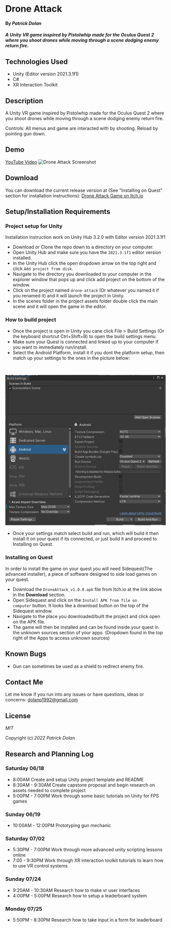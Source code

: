 # Drone Attack

#### By _**Patrick Dolan**_

#### _A Unity VR game inspired by Pistolwhip made for the Oculus Quest 2 where you shoot drones while moving through a scene dodging enemy return fire._

## Technologies Used

* Unity (Editor version 2021.3.1f1)
* C#
* XR Interaction Toolkit

## Description

A Unity VR game inspired by Pistolwhip made for the Oculus Quest 2 where you shoot drones while moving through a scene dodging enemy return fire. 

Controls:
All menus and game are interacted with by shooting.
Reload by pointing gun down.

## Demo 
[YouTube Video](https://youtu.be/LMh-I_4ewSs)
![Drone Attack Screenshot]()

## Download
You can download the current release version at (See "Installing on Quest" section for installation instructions):
[Drone Attack Game on Itch.io](https://patrick-dolan.itch.io/drone-attack)

## Setup/Installation Requirements

### Project setup for Unity
Installation instruction work on Unity Hub 3.2.0 with Editor version 2021.3.1f1
* Download or Clone the repo down to a directory on your computer.
* Open Unity Hub and make sure you have the <code>2021.3.1f1</code> editor version installed.
* In the Unity Hub click the open dropdown arrow on the top right and click <code>Add project from disk</code>.
* Navigate to the directory you downloaded to your computer in the explorer window that pops up and click add project on the bottom of the window.
* Click on the project named <code>drone-attack</code> (Or whatever you named it if you renamed it) and it will launch the project in Unity.
* In the scenes folder in the project assets folder double click the main scene and it will open the game in the editor.

### How to build project
* Once the project is open in Unity you cane click File > Build Settings (Or the keyboard shortcut Ctrl+Shift+B) to open the build settings menu.
* Make sure your Quest is connected and linked up to your computer if you want to immediately run/install.
* Select the Android Platform, install it if you dont the platform setup, then match up your settings to the ones in the picture below:
<br />

![Project Build Settings](https://raw.githubusercontent.com/Patrick-Dolan/drone-attack/main/README_IMGS/Build_settings.PNG)

* Once your settings match select build and run, which will build it then install it on your quest if its connected, or just build it and proceed to Installing on Quest.

### Installing on Quest
In order to install the game on your quest you will need Sidequest(The advanced installer), a piece of software designed to side load games on your quest.
* Download the <code>DroneAttack_v1.0.0.apk</code> file from Itch.io at the link above in the <strong>Download</strong> section.
* Open Sidequest and click on the <code>Install APK from file on computer</code> button. It looks like a download button on the top of the Sidequest window.
* Navigate to the place you downloaded/built the project and click open on the APK file. 
* The game will then be installed and can be found inside your quest in the unknown sources section of your apps. (Dropdown found in the top right of the Apps to access unknown sources)

## Known Bugs

* Gun can sometimes be used as a shield to redirect enemy fire.

## Contact Me

Let me know if you run into any issues or have questions, ideas or concerns:
dolanp1992@gmail.com

## License

_MIT_

Copyright (c) _2022_ _Patrick Dolan_

## Research and Planning Log
### Saturday 06/18
* 8:00AM Create and setup Unity project template and README
* 8:30AM - 9:30AM Create capstone proposal and begin research on assets needed to complete project
* 5:00PM - 7:00PM Work through some basic tutorials on Unity for FPS games

### Sunday 06/19
* 10:00AM - 12:00PM Prototyping gun mechanic 

### Saturday 07/02
* 5:30PM - 7:00PM Work through more advanced unity scripting lessons online
* 7:00 - 9:30PM Work through XR interaction toolkit tutorials to learn how to use VR control systems

### Sunday 07/24
* 9:20AM - 10:30AM Research how to make vr user interfaces
* 4:00PM - 5:00PM Research how to setup a leaderboard system

### Monday 07/25
* 5:50PM - 8:30PM Research how to take input in a form for leaderboard